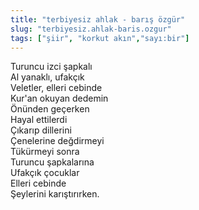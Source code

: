 ```yaml
---
title: "terbiyesiz ahlak - barış özgür"
slug: "terbiyesiz.ahlak-baris.ozgur"
tags: ["şiir", "korkut akın","sayı:bir"]
---
```


Turuncu izci şapkalı  
Al yanaklı, ufakçık\
Veletler, elleri cebinde\
Kur'an okuyan dedemin\
Önünden geçerken\
Hayal ettilerdi\
Çıkarıp dillerini\
Çenelerine değdirmeyi\
Tükürmeyi sonra\
Turuncu şapkalarına\
Ufakçık çocuklar\
Elleri cebinde\
Şeylerini karıştırırken.




